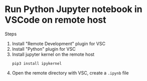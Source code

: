 # Run Python Jupyter notebook in VSCode on remote host

Steps

1. Install "Remote Development" plugin for VSC
1. Install "Python" plugin for VSC
1. Install jupyter kernel on the remote host
    ```shell
    pip3 install ipykernel
    ```
1. Open the remote directory with VSC, create a `.ipynb` file
